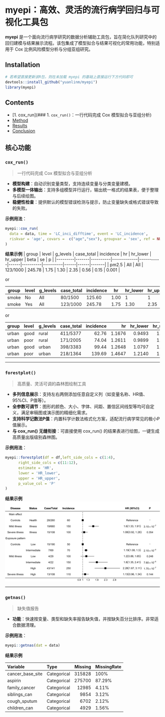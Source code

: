 # myepi：高效、灵活的流行病学回归与可视化工具包

**myepi** 是一个面向流行病学研究的数据分析辅助工具包，旨在简化队列研究中的回归建模与结果展示流程。该包集成了模型拟合与结果可视化的常用功能，特别适用于 Cox 比例风险模型分析与分组亚组研究。

## Installation
```R
# 若希望直接更新该R包，则在未加载 myepi 的基础上直接运行下方代码即可
devtools::install_github("yuanlinm/myepi")
library(myepi)
```

## Contents
- [1. cox_run](### 1. `cox_run()`：一行代码完成 Cox 模型拟合与亚组分析)
- [Method](#method)
- [Results](#results)
- [Conclusion](#conclusion)


## 核心功能

### `cox_run()`

> 一行代码完成 Cox 模型拟合与亚组分析

- **模型构建**：自动识别变量类型，支持连续变量与分类变量建模。
- **多模型一体输出**：支持多组模型并行运行，输出统一格式的结果表，便于整理与后续绘图。
- **稳健性检查**：提供默认的模型错误检测与提示，防止变量缺失或格式错误导致的失败。

**示例用法**：

```r
myepi::cox_run(
  data = data, time = 'LC_inci_difftime', event = 'LC_incidence',
  riskvar = 'age', covars =  c("age","sex"), groupvar = 'sex', ref = NULL
)
```

**结果示例**
| group   | level | g_levels | case_total | incidence | hr   | hr_lower | hr_upper | beta | se   | p     |
|---------|-------|----------|-------------|-----------|------|----------|----------|------|------|-------|
| pm2.5   | All   | All      | 123/1000    | 245.78    | 1.75 | 1.30     | 2.35     | 0.56 | 0.15 | 0.001 |

or

| group   | level | g_levels | case_total | incidence | hr   | hr_lower | hr_upper | beta | se   | p     |
|---------|-------|----------|-------------|-----------|------|----------|----------|------|------|-------|
| smoke   | No    | All      | 80/1500     | 125.60    | 1.00 | 1      | 1      | 0  | 0  | 1   |
| smoke   | Yes   | All      | 123/1000    | 245.78    | 1.75 | 1.30     | 2.35     | 0.56 | 0.15 | 0.001 |

or

|group |level     |g_levels |case_total | incidence|     hr| hr_lower| hr_upper|   beta|     se|         p|
|:-----|:---------|:--------|:----------|---------:|------:|--------:|--------:|------:|------:|---------:|
|urban |good      |rural    |411/5377  |     62.76| 1.1676|   0.9493|   1.4361| 0.1549| 0.1056| 0.1423593|
|urban |poor      |rural    |171/2005  |     74.04| 1.2611|   0.9899|   1.6065| 0.2320| 0.1235| 0.0603900|
|urban |good      |urban    |398/3383  |     99.44| 1.2648|   1.0797|   1.4817| 0.2349| 0.0807| 0.0036124|
|urban |poor      |urban    |218/1364 |    139.69| 1.4647|   1.2140|   1.7671| 0.3817| 0.0958| 0.0000674|



---




### `forestplot()` 

> 高质量、灵活可调的森林图绘制工具

- **多列信息展示**：支持左右两侧添加任意自定义列（如变量名称、HR值、95%CI、P值等）。
- **全参数可调节**：图形的颜色、大小、字体、间距、置信区间线型等均可自定义，满足审稿图或演示图的精细化需求。
- **支持科学记数法P值**：内置科学计数法格式化方案，适配流行病学常见的极小P值展示。
- **与 cox_run() 无缝衔接**：可直接使用 cox_run() 的结果表进行绘图，一键生成高质量出版级别森林图。

**示例用法**：
```r
myepi::forestplot(df = df,left_side_cols = c(1:4),
      right_side_cols = c(11:12),
      estimate = 'HR',
      lower = 'HR_lower',
      upper = 'HR_upper',
      p_value_col = 'P'
)
```
**结果示例**
![x效果展示](temp.png)

---


### `getnas()`

> 缺失值报告

- **功能**：快速按变量、类型和缺失率报告缺失值，并按缺失百分比排序。非常适合数据清理。

**示例用法**：
```r
myepi::getnas(dat = data)
```

**结果示例**

|Variable                  |Type        | Missing|MissingRate |
|:-------------------------|:-----------|-------:|:-----------|
|cancer_base_site          |Categorical |  315828|100%        |
|aspirin                   |Categorical |  275700|87.29%      |
|family_cancer             |Categorical |   12985|4.11%       |
|siblings_can              |Categorical |    9854|3.12%       |
|cough_sputum              |Categorical |    6702|2.12%       |
|children_can              |Categorical |    4929|1.56%       |




